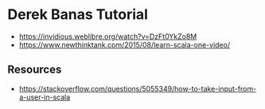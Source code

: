# Derek Banas Tutorial

- https://invidious.weblibre.org/watch?v=DzFt0YkZo8M
- https://www.newthinktank.com/2015/08/learn-scala-one-video/

## Resources

- https://stackoverflow.com/questions/5055349/how-to-take-input-from-a-user-in-scala
